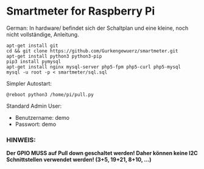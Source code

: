 # Smartmeter for Raspberry Pi
German:
In hardware/ befindet sich der Schaltplan und eine kleine, noch nicht vollständige, Anleitung.

    apt-get install git
    cd && git clone https://github.com/Gurkengewuerz/smartmeter.git
    apt-get install python3 python3-pip
    pip3 install pymysql 
    apt-get install nginx mysql-server php5-fpm php5-curl php5-mysql
	mysql -u root -p < smartmeter/sql.sql


Simpler Autostart: 

    @reboot python3 /home/pi/pull.py
    
Standard Admin User:
- Benutzername: demo
- Passwort: demo

### HINWEIS:
**Der GPIO MUSS auf Pull down geschaltet werden! Daher können keine I2C Schnittstellen verwendet werden! (3+5, 19+21, 8+10, ...)**